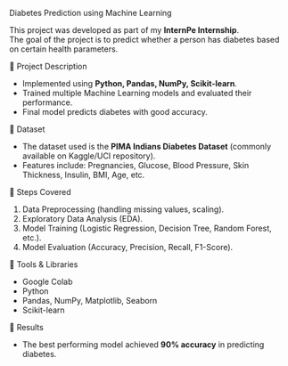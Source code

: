  Diabetes Prediction using Machine Learning

This project was developed as part of my **InternPe Internship**.  
The goal of the project is to predict whether a person has diabetes based on certain health parameters.

🔹 Project Description
- Implemented using **Python, Pandas, NumPy, Scikit-learn**.
- Trained multiple Machine Learning models and evaluated their performance.
- Final model predicts diabetes with good accuracy.

 🔹 Dataset
- The dataset used is the **PIMA Indians Diabetes Dataset** (commonly available on Kaggle/UCI repository).
- Features include: Pregnancies, Glucose, Blood Pressure, Skin Thickness, Insulin, BMI, Age, etc.

🔹 Steps Covered
1. Data Preprocessing (handling missing values, scaling).
2. Exploratory Data Analysis (EDA).
3. Model Training (Logistic Regression, Decision Tree, Random Forest, etc.).
4. Model Evaluation (Accuracy, Precision, Recall, F1-Score).

🔹 Tools & Libraries
- Google Colab
- Python
- Pandas, NumPy, Matplotlib, Seaborn
- Scikit-learn

🔹 Results
- The best performing model achieved **90% accuracy** in predicting diabetes.
